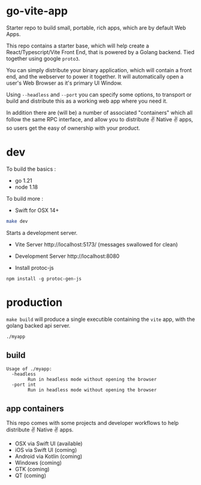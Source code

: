 # go-vite-app

Starter repo to build small, portable, rich apps, which are by default Web Apps. 

This repo contains a starter base, which will help create a React/Typescript/Vite Front End, that is powered by a Golang backend. Tied together using google `proto3`. 

You can simply distribute your binary application, which will contain a front end, and the webserver to power it together. It will automatically open a user's Web Browser as it's primary UI Window.

Using `--headless` and `--port` you can specify some options, to transport or build and distribute this as a working web app where you need it.

In addition there are (will be) a number of associated "containers" which all follow the same RPC interface, and allow you to distribute ✌ Native ✌ apps, so users get the easy of ownership with your product.

# dev

To build the basics : 

* go 1.21
* node 1.18

To build more : 

* Swift for OSX 14+

```bash
make dev
```

Starts a development server.

* Vite Server http://localhost:5173/ (messages swallowed for clean)
* Development Server http://localhost:8080


* Install protoc-js 
```
npm install -g protoc-gen-js
```

# production

`make build` will produce a single executible containing the `vite` app, with the golang backed api server.

```bash
./myapp
```

## build

```
Usage of ./myapp:
  -headless
        Run in headless mode without opening the browser
  -port int
        Run in headless mode without opening the browser
```

## app containers

This repo comes with some projects and developer workflows to help distribute ✌ Native ✌ apps. 

* OSX via Swift UI (available)
* iOS via Swift UI (coming)
* Android via Kotlin (coming)
* Windows (coming)
* GTK (coming)
* QT (coming)